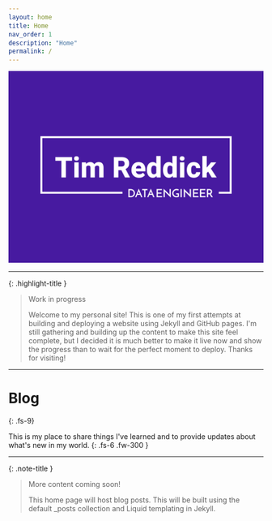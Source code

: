 ```yaml
---
layout: home
title: Home
nav_order: 1
description: "Home"
permalink: /
---
```


![](./assets/images/tim-reddick-logo.png)

---

{: .highlight-title }
> Work in progress
>
> Welcome to my personal site! This is one of my first attempts at building and deploying a website using Jekyll and GitHub pages. I'm still gathering and building up the content to make this site feel complete, but I decided it is much better to make it live now and show the progress than to wait for the perfect moment to deploy. Thanks for visiting!

---

# Blog
{: .fs-9}

This is my place to share things I've learned and to provide updates about what's new in my world.
{: .fs-6 .fw-300 }

---

{: .note-title }
> More content coming soon!
>
> This home page will host blog posts. This will be built using the default _posts collection and Liquid templating in Jekyll.